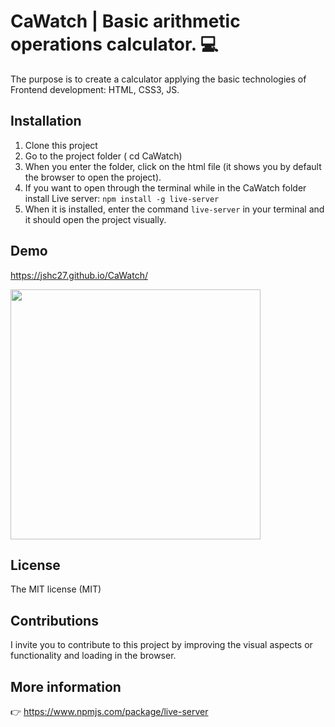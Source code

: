 # CaWatch | Basic arithmetic operations calculator. :computer:
The purpose is to create a calculator applying the basic technologies of Frontend development: HTML, CSS3, JS. 


## Installation

1. Clone this project
2. Go to the project folder ( cd CaWatch)
3. When you enter the folder, click on the html file (it shows you by default the browser to open the project).
4. If you want to open through the terminal while in the CaWatch folder install Live server: <code>npm install -g live-server</code>
5. When it is installed, enter the command <code>live-server</code> in your terminal and it should open the project visually. 

## Demo

https://jshc27.github.io/CaWatch/

<div>
 <img src="https://user-images.githubusercontent.com/56690309/125700374-304847cc-afea-41ff-b3ce-0f97aad3d417.jpeg" width="400px" height="400px">
</div>
 
## License 
The MIT license (MIT)

## Contributions

I invite you to contribute to this project by improving the visual aspects or functionality and loading in the browser.

## More information

:point_right: https://www.npmjs.com/package/live-server
